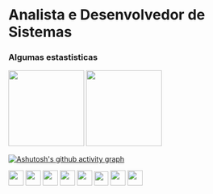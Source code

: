 # Analista e Desenvolvedor de Sistemas

### Algumas estastisticas

<div Style="display: inline-block;">
<img height="150em" src="https://github-readme-stats.vercel.app/api?username=pedrosaloma&show_icons=true&theme=radical">
<img height="150em" src="https://github-readme-stats.vercel.app/api/top-langs/?username=pedrosaloma&theme=radical&layout=compact">
</div>

[![Ashutosh's github activity graph](https://github-readme-activity-graph.cyclic.app/graph?username=pedrosaloma&bg_color=22272e&color=ffffff&line=9e4c98&point=eeff00&area=true&hide_border=true)](https://github.com/ashutosh00710/github-readme-activity-graph)

<img height = "30em" widht = "30em" src="https://cdn.jsdelivr.net/gh/devicons/devicon/icons/javascript/javascript-plain.svg" /> <img height = "30em" widht = "30em" src="https://cdn.jsdelivr.net/gh/devicons/devicon/icons/css3/css3-plain.svg" /> <img height = "30em" widht = "30em" src="https://cdn.jsdelivr.net/gh/devicons/devicon/icons/html5/html5-plain.svg" />
<img height = "30em" widht = "30em" src="https://cdn.jsdelivr.net/gh/devicons/devicon/icons/nodejs/nodejs-original.svg" /> <img height = "30em" widht = "30em" src="https://cdn.jsdelivr.net/gh/devicons/devicon/icons/react/react-original.svg" />
<img height = "28em" widht = "28em" src="https://cdn.jsdelivr.net/gh/devicons/devicon/icons/kotlin/kotlin-original.svg" />
<img height = "30em" widht = "30em" src="https://cdn.jsdelivr.net/gh/devicons/devicon/icons/csharp/csharp-line.svg" /> <img height = "30em" widht = "30em" src="https://cdn.jsdelivr.net/gh/devicons/devicon/icons/java/java-plain.svg" />









